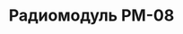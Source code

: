 ---
lang: ua
layout: featured
title: Радиомодуль РМ-08
max_weight: 3
icon: /assets/img/products/PM08.png
description: "Індикатор 25мм</br>Збереження результатів</br>Вихід до ПК, в т.ч. онлайн</br>Ціна: 9600грн"
---